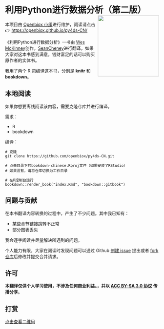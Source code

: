 # 利用Python进行数据分析（第二版）<img src="https://github.com/openbiox/openbiox-wiki/blob/master/static/img/logo-long.png" align="right" width="200"/>

本项目由 [Openbiox 小组](https://github.com/openbiox)进行维护，阅读请点击 👉 <https://openbiox.github.io/py4ds-CN/>

《利用Python进行数据分析》一书由 [Wes McKinney](https://github.com/wesm)创作，[SeanCheney](https://www.jianshu.com/u/130f76596b02)进行翻译。如果大家对这本书感到满意，钱财富足的话可以购买原作者的实体书。

我用了两个 R 包编译这本书，分别是 **knitr** 和 **bookdown**。

## 本地阅读

如果你想要离线阅读该内容，需要克隆仓库并进行编译。

需求：

* R
* bookdown

编译：

```
# 克隆
git clone https://github.com/openbiox/py4ds-CN.git

# 点击目录下的bookdown-chinese.Rproj文件（如果安装了RStudio）
# 如果没有，请将仓库切换为工作目录

# 在R控制台运行
bookdown::render_book("index.Rmd", "bookdown::gitbook")
```

## 问题与贡献

在本书翻译内容转换的过程中，产生了不少问题。其中我已知有：

* 某些章节链接跳转不正常
* 部分图表丢失

我会逐字阅读并尽量解决所遇到的问题。

个人能力有限，大家在阅读时发现问题可以通过 Github [创建 issue](https://github.com/openbiox/py4ds-CN/issues/new) 提出或者 [fork 仓库](https://github.com/ShixiangWang/openbiox/)后修改并提交合并请求。

## 许可

**本翻译仅供个人学习使用，不涉及任何商业利益。，并以 [ACC BY-SA 3.0 协议](https://creativecommons.org/licenses/by-sa/3.0/deed.zh) 传播分享**。
## 打赏

[点击查看二维码](/alipay-reward-image.jpg)



